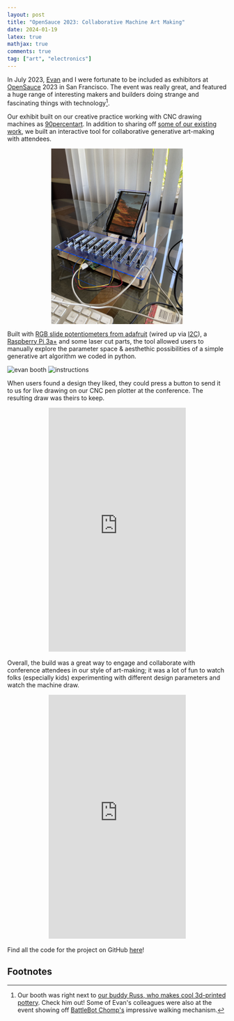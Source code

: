 ```yaml
---
layout: post
title: "OpenSauce 2023: Collaborative Machine Art Making"
date: 2024-01-19
latex: true
mathjax: true
comments: true
tag: ["art", "electronics"]
---
```


In July 2023, [Evan](https://www.linkedin.com/in/evanfinkle/) and I were fortunate to be included as exhibitors at [OpenSauce](https://opensauce.live/) 2023 in San Francisco. The event was really great, and featured a huge range of interesting makers and builders doing strange and fascinating things with technology[^1].

Our exhibit built on our creative practice working with CNC drawing machines as [90percentart](https://90percentart.com/). In addition to sharing off [some of our existing work](https://www.instagram.com/90percent.art), we built an interactive tool for collaborative generative art-making with attendees.

<p>
<center>
<img alt="Drawing Machine" align="center" src="/figs/2024-01-20-opensauce-interactive-drawing-machine/drawing_machine_off.jpg" width="60%">
</center>
</p>

Built with [RGB slide potentiometers from adafruit](https://www.adafruit.com/product/5295?gad_source=1&gclid=Cj0KCQiA-62tBhDSARIsAO7twbYzVDTZP4Zy68k2jUgZKy-s1B_NcTdYkgEP-ELBp8BLkOT6b9AhfEoaAveFEALw_wcB) (wired up via [I2C](https://en.wikipedia.org/wiki/I%C2%B2C)), a [Raspberry Pi 3a+](https://www.raspberrypi.com/products/raspberry-pi-3-model-a-plus/) and some laser cut parts, the tool allowed users to manually explore the parameter space & aesthethic possibilities of a simple generative art algorithm we coded in python.

<p>
  <img alt="evan booth" src="/figs/2024-01-20-opensauce-interactive-drawing-machine/evan_booth.jpg" width="45%">
  <img alt="instructions" src="/figs/2024-01-20-opensauce-interactive-drawing-machine/instructions.jpg" width="45%">
</p>

When users found a design they liked, they could press a button to send it to us for live drawing on our CNC pen plotter at the conference. The resulting draw was theirs to keep.

<center>
<iframe width="315" height="560"
src="https://youtube.com/embed/XZEHNBZRx1U"
title="YouTube video player"
frameborder="0"
allow="accelerometer; autoplay; clipboard-write; encrypted-media; gyroscope; picture-in-picture; web-share"
allowfullscreen></iframe>
</center>

Overall, the build was a great way to engage and collaborate with conference attendees in our style of art-making; it was a lot of fun to watch folks (especially kids) experimenting with different design parameters and watch the machine draw.

<center>
<iframe width="315" height="560"
src="https://youtube.com/embed/n6NZzteHi6U"
title="YouTube video player"
frameborder="0"
allow="accelerometer; autoplay; clipboard-write; encrypted-media; gyroscope; picture-in-picture; web-share"
allowfullscreen></iframe>
</center>

Find all the code for the project on GitHub [here](https://github.com/Fossj117/interactive_drawing_machine/tree/main)!

## Footnotes 

[^1]: Our booth was right next to [our buddy Russ, who makes cool 3d-printed pottery](https://russfogle.com/). Check him out! Some of Evan's colleagues were also at the event showing off [BattleBot Chomp's](https://battlebots.fandom.com/wiki/Chomp) impressive walking mechanism.
